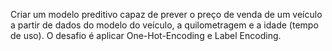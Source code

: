 Criar um modelo preditivo capaz de prever o preço de venda de um veículo a partir de dados do modelo do veículo, a quilometragem e a idade (tempo de uso).  O desafio é aplicar One-Hot-Encoding e Label Encoding.
